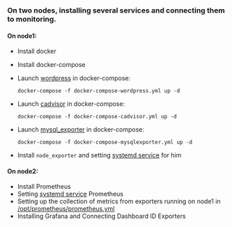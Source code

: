 ### On two nodes, installing several services and connecting them to monitoring.
#### On node1: 
- Install docker
- Install docker-compose
- Launch [wordpress](https://github.com/vadim-davydchenko/prometheus_final/blob/master/docker-compose-wordpress.yml) in docker-compose:

  `docker-compose -f docker-compose-wordpress.yml up -d`
- Launch [cadvisor](https://github.com/vadim-davydchenko/prometheus_final/blob/master/docker-compose-cadvisor.yml) in docker-compose:
  
  `docker-compose -f docker-compose-cadvisor.yml up -d`
  
- Launch [mysql_exporter](https://github.com/vadim-davydchenko/prometheus_final/blob/master/docker-compose-mysqlexporter.yml) in docker-compose:
  
   `docker-compose -f docker-compose-mysqlexporter.yml up -d`
 
- Install `node_exporter` and setting [systemd service](https://github.com/vadim-davydchenko/prometheus_final/blob/master/node_exporter.service) for him

#### On node2:

- Install Prometheus
- Setting [systemd service](https://github.com/vadim-davydchenko/prometheus_final/blob/master/prometheus.service) Prometheus
- Setting up the collection of metrics from exporters running on node1 in [/opt/prometheus/prometheus.yml](https://github.com/vadim-davydchenko/prometheus_final/blob/master/prometheus.yml)
- Installing Grafana and Connecting Dashboard ID Exporters
